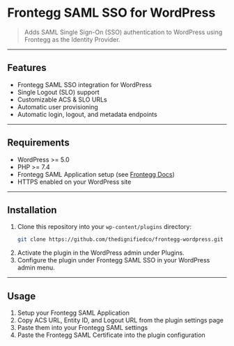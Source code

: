 # Frontegg SAML SSO for WordPress

> Adds SAML Single Sign-On (SSO) authentication to WordPress using Frontegg as the Identity Provider.

---

## Features

- Frontegg SAML SSO integration for WordPress
- Single Logout (SLO) support
- Customizable ACS & SLO URLs
- Automatic user provisioning
- Automatic login, logout, and metadata endpoints

---

## Requirements

- WordPress >= 5.0
- PHP >= 7.4
- Frontegg SAML Application setup (see [Frontegg Docs](https://developers.frontegg.com/guides/management/frontegg-idp/via-saml))
- HTTPS enabled on your WordPress site

---

## Installation

1. Clone this repository into your `wp-content/plugins` directory:
   ```bash
   git clone https://github.com/thedignifiedco/frontegg-wordpress.git

2. Activate the plugin in the WordPress admin under Plugins.
3. Configure the plugin under Frontegg SAML SSO in your WordPress admin menu.

---

## Usage

1. Setup your Frontegg SAML Application
2. Copy ACS URL, Entity ID, and Logout URL from the plugin settings page
3. Paste them into your Frontegg SAML settings
4. Paste the Frontegg SAML Certificate into the plugin configuration

